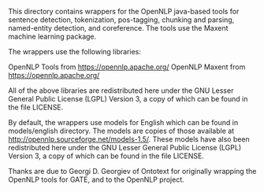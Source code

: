 This directory contains wrappers for the OpenNLP java-based tools for
sentence detection, tokenization, pos-tagging, chunking and parsing,
named-entity detection, and coreference. The tools use the Maxent
machine learning package.

The wrappers use the following libraries:

OpenNLP Tools from <https://opennlp.apache.org/>
OpenNLP Maxent from <https://opennlp.apache.org/>

All of the above libraries are redistributed here under the GNU Lesser
General Public License (LGPL) Version 3, a copy of which can be
found in the file LICENSE.

By default, the wrappers use models for English which can be found in
models/english directory. The models are copies of those available at
<http://opennlp.sourceforge.net/models-1.5/>.  These models have also
been redistributed here under the GNU Lesser General Public License
(LGPL) Version 3, a copy of which can be found in the file LICENSE.


Thanks are due to Georgi D. Georgiev of Ontotext for originally
wrapping the OpenNLP tools for GATE, and to the OpenNLP project.
